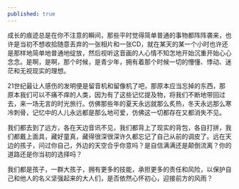 ```yaml
---
published: true
---
```

成长的痕迹总是在你不注意的瞬间，那些平时觉得简单普通的事物都阵阵袭来，也许是当初不想收拾随意丢弃的一张相片和一张CD，就在某天的某一个小时也许还是那样地简单地普通地绽放，然后视听这音画的人心情不知怎地开始沉重开始心心念念。是啊，是啊，那个时候，是青少年，拥有着那个时候一切的懵懂、悸动、迷茫和无视现实的理想。

21世纪最让人感伤的发明便是留音机和留像机了吧，那原本应当忘掉的东西，那原本我们可以不痛不痒的人类，因为有了这些记忆提及物，将我们不断地带回过去，来一场无言的时光旅行。仿佛那些年的夏天永远就那么炙热，冬天永远那么寒冷刺骨，记忆中的人儿永远都是那么地可爱，仿佛这一切都存在又都消失不见。

我们都去到了远方，各在天边音讯不见，我们都背上了现实的背包，各自打拼，我们都戴上面具，藏好童真，藏得很深很深许久都忘记了自己从前的调皮了。远在天边的孩子，问过你自己，外边的天空合乎你意吗？是自信满满还是颠倒流离？你的道路还是你当初的选择吗？

我们都是孩子，一群大孩子，拥有更多的技能，承担更多的责任和风险，以保护自己和他人的名义坚强起来的大人们，是否依然心怀初心，迎接前方的风雨？
